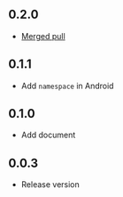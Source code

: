 ## 0.2.0

* [Merged pull](https://github.com/Wayaer/fl_shared_link/pull/2#issue-2333998538)

## 0.1.1

* Add `namespace` in Android

## 0.1.0

* Add document

## 0.0.3

* Release version
